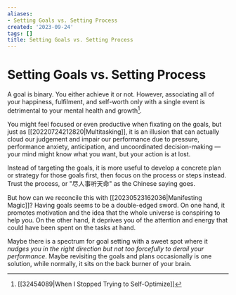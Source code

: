 ```yaml
---
aliases:
- Setting Goals vs. Setting Process
created: '2023-09-24'
tags: []
title: Setting Goals vs. Setting Process
---
```


# Setting Goals vs. Setting Process

A goal is binary. You either achieve it or not. However, associating all of your happiness, fulfilment, and self-worth only with a single event is detrimental to your mental health and growth[^1].

You might feel focused or even productive when fixating on the goals, but just as [[20220724212820|Multitasking]], it is an illusion that can actually cloud our judgement and impair our performance due to pressure, performance anxiety, anticipation, and uncoordinated decision-making — your mind might know what you want, but your action is at lost.

Instead of targeting the goals, it is more useful to develop a concrete plan or strategy for those goals first, then focus on the process or steps instead. Trust the process, or "尽人事听天命" as the Chinese saying goes.

But how can we reconcile this with [[20230523162036|Manifesting Magic]]? Having goals seems to be a double-edged sword. On one hand, it promotes motivation and the idea that the whole universe is conspiring to help you. On the other hand, it deprives you of the attention and energy that could have been spent on the tasks at hand. 

Maybe there is a spectrum for goal setting with a sweet spot where it *nudges you in the right direction but not too forcefully to derail your performance*. Maybe revisiting the goals and plans occasionally is one solution, while normally, it sits on the back burner of your brain.

[^1]: [[32454089|When I Stopped Trying to Self-Optimize]]